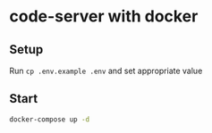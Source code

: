 # code-server with docker

## Setup
Run `cp .env.example .env` and set appropriate value

## Start
```sh
docker-compose up -d
```
